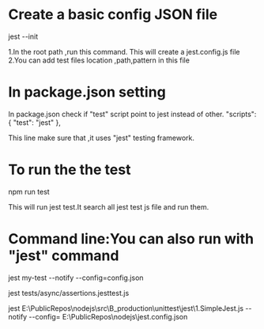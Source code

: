 
# Create a basic config JSON file
jest --init

1.In the root path ,run this command. This will create a jest.config.js file
2.You can add test files location ,path,pattern in this file

# In package.json setting
In package.json check if "test" script  point to jest instead of other.
"scripts": {
    "test": "jest"
},

This line make sure that ,it uses "jest" testing framework. 
# To run the the test
npm run test

This will run jest test.It search all jest test js file and run them.



# Command line:You can also run with "jest" command
jest my-test --notify --config=config.json

jest tests/async/assertions.jesttest.js

jest E:\PublicRepos\nodejs\src\B_production\unittest\jest\1.SimpleJest.js --notify --config= E:\PublicRepos\nodejs\jest.config.json